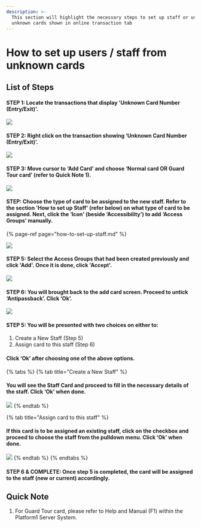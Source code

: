 ```yaml
---
description: >-
  This section will highlight the necessary steps to set up staff or users from
  unknown cards shown in online transaction tab
---
```


# How to set up users / staff from unknown cards

## List of Steps

#### STEP 1: Locate the transactions that display 'Unknown Card Number \(Entry/Exit\)'.

![](../.gitbook/assets/untitled1%20%2811%29.png)



#### STEP 2: Right click on the transaction showing ‘Unknown Card Number \(Entry/Exit\)’.

![](../.gitbook/assets/untitled2%20%2816%29.png)



#### STEP 3: Move cursor to ‘Add Card’ and choose ‘Normal card OR Guard Tour card’ \(refer to Quick Note 1\).

![](../.gitbook/assets/untitled3%20%2815%29.png)



#### STEP: Choose the type of card to be assigned to the new staff. Refer to the section 'How to set up Staff' \(refer below\) on what type of card to be assigned. Next, click the ‘Icon' \(beside ‘Accessibility’\) to add ‘Access Groups’ manually. 

{% page-ref page="how-to-set-up-staff.md" %}

![](../.gitbook/assets/untitled4%20%2821%29.png)



#### STEP 5: Select the Access Groups that had been created previously and click 'Add'. Once it is done, click 'Accept'.

![](../.gitbook/assets/untitled8%20%289%29.png)



#### STEP 6: You will brought back to the add card screen. Proceed to untick ‘Antipassback’. Click ‘Ok’.

![](../.gitbook/assets/untitled9%20%289%29.png)



#### STEP 5: You will be presented with two choices on either to: 

1. Create a New Staff \(Step 5\)
2. Assign card to this staff \(Step 6\) 

#### Click ‘Ok’ after choosing one of the above options.

{% tabs %}
{% tab title="Create a New Staff" %}
#### You will see the Staff Card and proceed to fill in the necessary details of the staff. Click ‘Ok’ when done.

![](../.gitbook/assets/untitled7%20%288%29.png)
{% endtab %}

{% tab title="Assign card to this staff" %}
#### If this card is to be assigned an existing staff, click on the checkbox and proceed to choose the staff from the pulldown menu. Click ‘Ok’ when done.

![](../.gitbook/assets/untitled10%20%288%29.png)
{% endtab %}
{% endtabs %}



#### STEP 6 & COMPLETE: Once step 5 is completed, the card will be assigned to the staff \(new or current\) accordingly.

## Quick Note

1. For Guard Tour card, please refer to Help and Manual \(F1\) within the Platform1 Server System.

